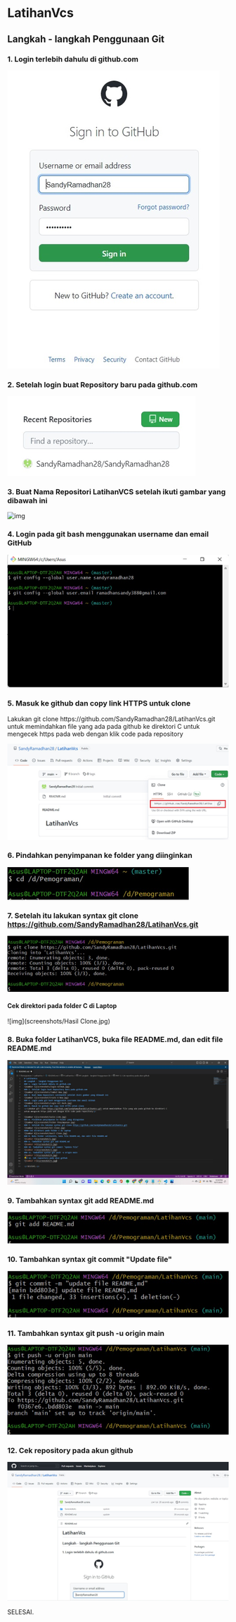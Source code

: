 # LatihanVcs
## Langkah - langkah Penggunaan Git
### 1. Login terlebih dahulu di github.com
![img](screenshots/loginGitHub.jpg)
### 2. Setelah login buat Repository baru pada github.com
![img](screenshots/TombolNew.jpg)
### 3. Buat Nama Repositori LatihanVCS setelah ikuti gambar yang dibawah ini
![img](screenshot/CreateANew.jpg)
### 4. Login pada git bash menggunakan username dan email GitHub
![img](screenshots/LoginGitBash.jpg)
### 5. Masuk ke github dan copy link HTTPS untuk clone
<p>Lakukan git clone https://github.com/SandyRamadhan28/LatihanVcs.git untuk memindahkan file yang ada pada github ke direktori C
untuk mengecek https pada web dengan klik code pada repository<p>

![img](screenshots/SalinLink.jpg)
### 6. Pindahkan penyimpanan ke folder yang diinginkan
![Gambar 6](screenshots/FolderPenyimpanan.jpg)
### 7. Setelah itu lakukan syntax git clone https://github.com/SandyRamadhan28/LatihanVcs.git
![img](screenshots/GitClone.jpg)
#### Cek direktori pada folder C di Laptop
![img](screenshots/Hasil Clone.jpg)
### 8. Buka folder LatihanVCS, buka file README.md, dan edit file README.md 
![Gambar 9](screenshots/1.jpg)
### 9. Tambahkan syntax git add README.md
![Gambar 10](screenshots/2.jpg)
### 10. Tambahkan syntax git commit "Update file"
![Gambar 11](screenshots/3.jpg)
### 11. Tambahkan syntax git push -u origin main
![gambar 12](screenshots/4.jpg)
### 12. Cek repository pada akun github
![Gambar 13](screenshots/5.jpg)

<p>SELESAI.<p>